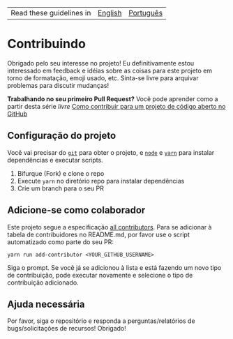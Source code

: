 <table>
    <tr>
        <!-- Do not translate this table -->
        <td> Read these guidelines in </td>
        <td><a href="/CONTRIBUTING.md">English</a></td>
        <td><a href="/docs/pt-BR/CONTRIBUTING.md">Português</a></td>
    </tr>
</table>

# Contribuindo

Obrigado pelo seu interesse no projeto! Eu definitivamente estou interessado em feedback e idéias sobre as coisas para este projeto em torno de formatação, emoji usado, etc. Sinta-se livre para arquivar problemas para discutir mudanças!


**Trabalhando no seu primeiro Pull Request?** Você pode aprender como a partir desta série *livre*
[Como contribuir para um projeto de código aberto no GitHub][egghead]

## Configuração do projeto

Você vai precisar do [`git`](https://git-scm.com/) para obter o projeto, e [`node`](https://nodejs.org/en/) e [`yarn`](https://yarnpkg.com/) para instalar dependências e executar scripts.

1. Bifurque (Fork) e clone o repo
2. Execute `yarn` no diretório repo para instalar dependências
3. Crie um branch para o seu PR

## Adicione-se como colaborador

Este projeto segue a especificação [all contributors][all-contributors]. Para se adicionar à tabela de contribuidores no README.md, por favor use o script automatizado como parte do seu PR:

```console
yarn run add-contributor <YOUR_GITHUB_USERNAME>
```

Siga o prompt. Se você já se adicionou à lista e está fazendo um novo tipo de contribuição, pode executar novamente e selecione o tipo de contribuição adicionado.

## Ajuda necessária

Por favor, siga o repositório e responda a perguntas/relatórios de bugs/solicitações de recursos! Obrigado!

[egghead]: https://egghead.io/series/how-to-contribute-to-an-open-source-project-on-github
[all-contributors]: https://github.com/kentcdodds/all-contributors
